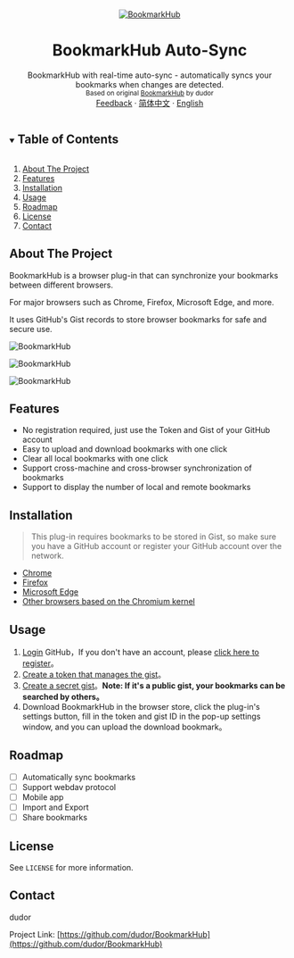 
<!-- PROJECT LOGO -->
<br />
<p align="center">
  <a href="https://github.com/dudor/BookmarkHub">
    <img src="images/icon128.png" alt="BookmarkHub" >
  </a>

  <h1 align="center">BookmarkHub Auto-Sync</h1>
  <p align="center">
    BookmarkHub with real-time auto-sync - automatically syncs your bookmarks when changes are detected.
    <br />
    <small>Based on original <a href="https://github.com/dudor/BookmarkHub">BookmarkHub</a> by dudor</small>
    <br />
    <a href="https://github.com/dudor/BookmarkHub/issues">Feedback</a>
    ·
    <a href="/README_cn.md">简体中文</a>
    ·
    <a href="/README.md">English</a>
  </p>
</p>

<!-- TABLE OF CONTENTS -->
<details open="open">
  <summary><h2 style="display: inline-block">Table of Contents</h2></summary>
  <ol>
    <li><a href="#about-the-project">About The Project</a></li>
    <li><a href="#features">Features</a></li>
    <li><a href="#installation">Installation</a></li>
    <li><a href="#usage">Usage</a></li>
    <li><a href="#roadmap">Roadmap</a></li>
    <li><a href="#license">License</a></li>
    <li><a href="#contact">Contact</a></li>
  </ol>
</details>

<!-- ABOUT THE PROJECT -->
## About The Project 

BookmarkHub is a browser plug-in that can synchronize your bookmarks between different browsers.

For major browsers such as Chrome, Firefox, Microsoft Edge, and more.

It uses GitHub's Gist records to store browser bookmarks for safe and secure use.

![BookmarkHub](images/3.gif)

![BookmarkHub](images/1.png)

![BookmarkHub](images/2.png)

## Features
* No registration required, just use the Token and Gist of your GitHub account
* Easy to upload and download bookmarks with one click
* Clear all local bookmarks with one click
* Support cross-machine and cross-browser synchronization of bookmarks
* Support to display the number of local and remote bookmarks


## Installation
> This plug-in requires bookmarks to be stored in Gist, so make sure you have a GitHub account or register your GitHub account over the network.
* [Chrome](https://chrome.google.com/webstore/detail/bookmarkhub-sync-bookmark/fohimdklhhcpcnpmmichieidclgfdmol)
* [Firefox](https://addons.mozilla.org/en/firefox/addon/BookmarkHub/)
* [Microsoft Edge](https://microsoftedge.microsoft.com/addons/detail/BookmarkHub/fdnmfpogadcljhecfhdikdecbkggfmgk)
* [Other browsers based on the Chromium kernel](https://chrome.google.com/webstore/detail/bookmarkhub-sync-bookmark/fohimdklhhcpcnpmmichieidclgfdmol)

<!-- USAGE EXAMPLES -->
## Usage

1. [Login](https://github.com/login) GitHub，If you don't have an account, please [click here to register](https://github.com/join)。
2. [Create a token that manages the gist](https://github.com/settings/tokens/new)。
3. [Create a secret gist](https://gist.github.com)。__Note: If it's a public gist, your bookmarks can be searched by others。__
4. Download BookmarkHub in the browser store, click the plug-in's settings button, fill in the token and gist ID in the pop-up settings window, and you can upload the download bookmark。

<!-- ROADMAP -->
## Roadmap

- [ ] Automatically sync bookmarks
- [ ] Support webdav protocol
- [ ] Mobile app
- [ ] Import and Export
- [ ] Share bookmarks

<!-- LICENSE -->
## License

See `LICENSE` for more information.



<!-- CONTACT -->
## Contact

dudor

Project Link: [https://github.com/dudor/BookmarkHub](https://github.com/dudor/BookmarkHub)



